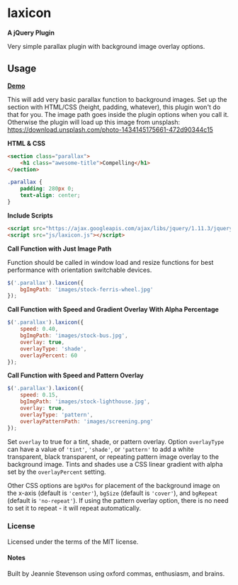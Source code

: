 # laxicon

**A jQuery Plugin**

Very simple parallax plugin with background image overlay options.

## Usage

**[Demo](http://jsdesign.me/projects/laxicon/)**

This will add very basic parallax function to background images. Set up the section with HTML/CSS (height, padding, whatever), this plugin won't do that for you. The image path goes inside the plugin options when you call it. Otherwise the plugin will load up this image from unsplash: https://download.unsplash.com/photo-1434145175661-472d90344c15

**HTML & CSS**

````html
<section class="parallax">
    <h1 class="awesome-title">Compelling</h1>
</section>
````
````css
.parallax {
    padding: 280px 0;
    text-align: center;
}
````

**Include Scripts**

````html
<script src="https://ajax.googleapis.com/ajax/libs/jquery/1.11.3/jquery.min.js"></script>
<script src="js/laxicon.js"></script>
````

**Call Function with Just Image Path**

Function should be called in window load and resize functions for best performance with orientation switchable devices.

````javascript
$('.parallax').laxicon({
    bgImgPath: 'images/stock-ferris-wheel.jpg'
});
````

**Call Function with Speed and Gradient Overlay With Alpha Percentage**

````javascript
$('.parallax').laxicon({
    speed: 0.40,
    bgImgPath: 'images/stock-bus.jpg',
    overlay: true,
    overlayType: 'shade',
    overlayPercent: 60
});
````


**Call Function with Speed and Pattern Overlay**

````javascript
$('.parallax').laxicon({
    speed: 0.15,
    bgImgPath: 'images/stock-lighthouse.jpg',
    overlay: true,
    overlayType: 'pattern',
    overlayPatternPath: 'images/screening.png'
});
````

Set `overlay` to true for a tint, shade, or pattern overlay. Option `overlayType` can have a value of `'tint'`,  `'shade'`, or `'pattern'` to add a white transparent, black transparent, or repeating pattern image overlay to the background image. Tints and shades use a CSS linear gradient with alpha set by the `overlayPercent` setting.

Other CSS options are `bgXPos` for placement of the background image on the x-axis (default is `'center'`), `bgSize` (default is `'cover'`), and `bgRepeat` (default is `'no-repeat'`). If using the pattern overlay option, there is no need to set it to repeat - it will repeat automatically.

### License
Licensed under the terms of the MIT license.

#### Notes

Built by Jeannie Stevenson using oxford commas, enthusiasm, and brains.
